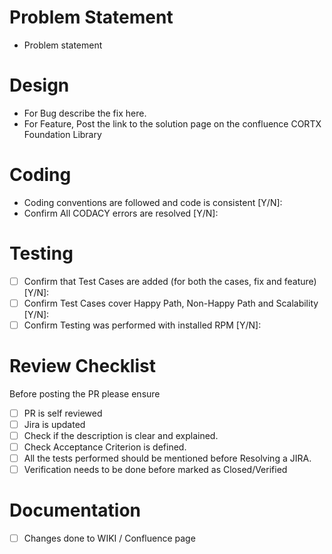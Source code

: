# Problem Statement
- Problem statement 

# Design
-  For Bug describe the fix here. 
-  For Feature, Post the link to the solution page on the confluence CORTX Foundation Library 

# Coding 
-  Coding conventions are followed and code is consistent [Y/N]: 
-  Confirm All CODACY errors are resolved [Y/N]: 

# Testing 
- [ ] Confirm that Test Cases are added (for both the cases, fix and feature) [Y/N]: 
- [ ] Confirm Test Cases cover Happy Path, Non-Happy Path and Scalability [Y/N]: 
- [ ] Confirm Testing was performed with installed RPM [Y/N]:  

# Review Checklist 
  Before posting the PR please ensure
- [ ] PR is self reviewed
- [ ] Jira is updated
- [ ] Check if the description is clear and explained. 
- [ ] Check Acceptance Criterion is defined. 
- [ ] All the tests performed should be mentioned before Resolving a JIRA. 
- [ ] Verification needs to be done before marked as Closed/Verified 

# Documentation
- [ ] Changes done to WIKI / Confluence page
